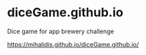 # diceGame.github.io

Dice game for app brewery challenge

https://mihalidis.github.io/diceGame.github.io/
